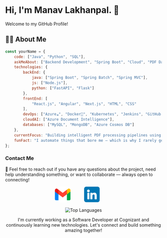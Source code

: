 # Hi, I'm Manav Lakhanpal. 👋  
Welcome to my GitHub Profile!

## 🧑‍💻 About Me  
```js
const yourName = {
    code: ["Java", "Python", "SQL"],
    askMeAbout: ["Backend Development", "Spring Boot", "Cloud", "PDF Data Extraction"],
    technologies: {
        backEnd: {
            java: ["Spring Boot", "Spring Batch", "Spring MVC"],
            js: ["Node.js"],
            python: ["FastAPI", "Flask"]
        },
        frontEnd: [
            "React.js", "Angular", "Next.js", "HTML", "CSS"
        ],
        devOps: ["Azure☁️", "Docker🐳", "Kubernetes", "Jenkins", "GitHub Actions", "Linux"],
        cloudAI: ["Azure Document Intelligence"],
        databases: ["MySQL", "MongoDB", "Azure Cosmos DB"]
    },
    currentFocus: "Building intelligent PDF processing pipelines using Azure AI + Spring Batch",
    funFact: "I automate things that bore me – which is why I rarely get bored."
};
```

### Contact Me

💬 Feel free to reach out if you have any questions about the project, need help understanding something, or want to collaborate — always open to connecting!

<p align="center">
<a href="mailto:manavl733@gmail.com">
<img alt="Gmail" width="50" height="50" src="./assets/gmail.png" style="margin-right: 40px;"/></a>
<a href="https://www.linkedin.com/in/manav-lakhanpal-0287a61a9/">
<img alt="LinkedIn" width="50" height="50" src="./assets/linkedin.png" style="margin-right: 40px;"/> </a>
</p>

<p align="center">
<img src="https://github-readme-stats.vercel.app/api/top-langs/?username=manav2409&layout=compact&hide_border=true" alt="Top Languages">
</p>

<p align="center">
I'm currently working as a Software Developer at Cognizant and continuously learning new technologies.  
Let's connect and build something amazing together!
</p>
